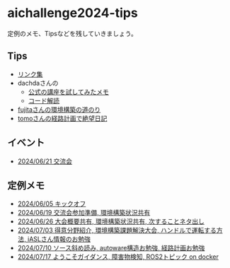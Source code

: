 # aichallenge2024-tips

定例のメモ、Tipsなどを残していきましょう。

## Tips
- [リンク集](Link.md)
- dachdaさんの
  - [公式の講座を試してみたメモ](memo-share/yu/try_course_memo.md)
  - [コード解読](memo-share/yu/read_code.md)
- [fujitaさんの環境構築の道のり](20240703_fujita.md)
- [tomoさんの経路計画で絶望日記](20240724_tomo.md)

## イベント
- [2024/06/21 交流会](20240621.md)

## 定例メモ
- [2024/06/05 キックオフ](20240605_Kickoff.md)
- [2024/06/19 交流会参加準備, 環境構築状況共有](20240619.md)
- [2024/06/26 大会概要共有, 環境構築状況共有, 次することネタ出し](20240626.md)
- [2024/07/03 得意分野紹介, 環境構築課題解決大会, ハンドルで運転する方法, iASLさん情報のお勉強](20240703.md)
- [2024/07/10 ソース斜め読み, autoware構造お勉強, 経路計画お勉強](20240710.md)
- [2024/07/17 ようこそガイダンス, 障害物検知, ROS2トピック on docker](20240717.md)
